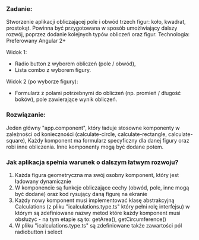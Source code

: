 ### Zadanie:
Stworzenie aplikacji obliczającej pole i obwód trzech figur:
koło, kwadrat, prostokąt.
Powinna być przygotowana w sposób umożlwiający dalszy rozwój,
poprzez dodanie kolejnych typów obliczeń oraz figur.
Technologia: Preferowany Angular 2+

Widok 1:
- Radio button z wyborem obliczeń (pole / obwód),
- Lista combo z wyborem figury.

Widok 2 (po wyborze figury):
- Formularz z polami potrzebnymi do obliczeń (np. promień / długość boków), pole zawierające wynik obliczeń.

### Rozwiązanie:
Jeden główny "app.component", który ładuje stosowne komponenty
w zależności od konieczności (calculate-circle, calculate-rectangle, calculate-square),
Każdy komponent ma formularz specyficzny dla danej figury oraz robi inne obliczenia.
Inne komponenty mogą być dodane potem.


### Jak aplikacja spełnia warunek o dalszym łatwym rozwoju?
1. Każda figura geometryczna ma swój osobny komponent, który jest ładowany dynamicznie
2. W komponencie są funkcje obliczające cechy (obwód, pole, inne mogą być dodane) oraz kod rysujący daną figurę na ekranie
3. Każdy nowy komponent musi implementować klasę abstrakcyjną Calculations (z pliku "icalculations.type.ts" który pełni rolę interfejsu) w którym są zdefiniowane nazwy metod które każdy komponent musi obsłużyć - na tym etapie są to: getArea(), getCircumference()
4. W pliku "icalculations.type.ts" są zdefiniowane także zawartości pól radiobutton i select
